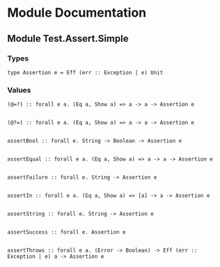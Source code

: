 # Module Documentation

## Module Test.Assert.Simple

### Types


    type Assertion e = Eff (err :: Exception | e) Unit


### Values


    (@=?) :: forall e a. (Eq a, Show a) => a -> a -> Assertion e


    (@?=) :: forall e a. (Eq a, Show a) => a -> a -> Assertion e


    assertBool :: forall e. String -> Boolean -> Assertion e


    assertEqual :: forall e a. (Eq a, Show a) => a -> a -> Assertion e


    assertFailure :: forall e. String -> Assertion e


    assertIn :: forall e a. (Eq a, Show a) => [a] -> a -> Assertion e


    assertString :: forall e. String -> Assertion e


    assertSuccess :: forall e. Assertion e


    assertThrows :: forall e a. (Error -> Boolean) -> Eff (err :: Exception | e) a -> Assertion e



